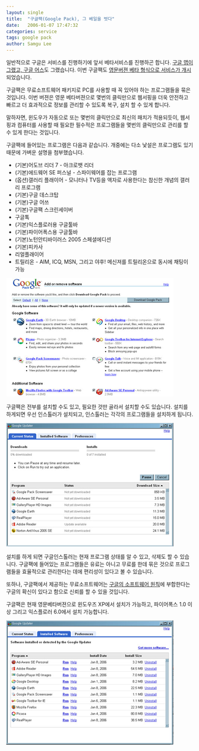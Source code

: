 ```yaml
---
layout: single
title:  "구글팩(Google Pack), 그 베일을 벗다"
date:   2006-01-07 17:47:32
categories: service
tags: google pack
author: Samgu Lee
---
```

일반적으로 구글은 서비스를 진행하기에 앞서 베타서비스를 진행하곤 합니다. [구글 맵이 그랬고, 구글 어스](http://www.palgle.com/index.php/all_korean_google_services/)도 그랬습니다. 이번 구글팩도 [영문버젼 베타 형식으로 서비스가 개시](http://pack.google.com/)되었습니다.

구글팩은 무료소프트웨어 패키지로 PC를 사용할 때 꼭 있어야 하는 프로그램들을 묶은 것입니다. 이번 버젼은 영문 베타버젼으로 몇번의 클릭만으로 웹서핑을 더욱 안전하고 빠르고 더 효과적으로 정보를 관리할 수 있도록 복구, 설치 할 수 있게 합니다.

말하자면, 윈도우가 자동으로 또는 몇번의 클릭만으로 최신의 패치가 적용되듯이, 웹서핑과 컴퓨터를 사용할 때 필요한 필수적은 프로그램들을 몇번의 클릭만으로 관리를 할 수 있게 한다는 것입니다.

구글팩에 들어있는 프로그램은 다음과 같습니다. 개중에는 다소 낯설은 프로그램도 있기 때문에 가벼운 설명을 첨부했습니다.

- (기본)어도브 리더 7 - 아크로뱃 리더
- (기본)에드웨어 SE 퍼스널 - 스파이웨어를 잡는 프로그램
- (옵션)갤러리 플래이어 - 모니터나 TV등을 액자로 사용한다는 참신한 개념의 갤러리 프로그램
- (기본)구글 데스크탑
- (기본)구글 어쓰
- (기본)구글팩 스크린세이버
- 구글톡
- (기본)익스플로러용 구글툴바
- (기본)파이어폭스용 구글툴바
- (기본)노턴안티바이러스 2005 스페셜에디션
- (기본)피카사
- 리얼플래이어
- 트릴리온 - AIM, ICQ, MSN, 그리고 야후! 메신져를 트릴리온으로 동시에 채팅이 가능

![구글팩 첫화면](/assets/google_pack.jpg)

구글팩은 전부를 설치할 수도 있고, 필요한 것만 골라서 설치할 수도 있습니다. 설치를 하게되면 우선 인스톨러가 설치되고, 인스톨러는 각각의 프로그램들을 설치하게 됩니다.

![구글팩 인스톨러](/assets/google_pack_install.jpg)

설치를 하게 되면 구글인스톨러는 현재 프로그램 상태를 알 수 있고, 삭제도 할 수 있습니다. 구글팩에 들어있는 프로그램들은 유료는 아니고 무료를 한데 묶은 것으로 프로그램들을 효율적으로 관리한다는 데에 편리성이 있다고 볼 수 있습니다.

또하나, 구글팩에서 제공하는 무료소프트웨어는 [구글의 소프트웨어 원칙](http://www.google.co.kr/corporate/software_principles.html)에 부합한다는 구글의 확신이 있다고 함으로 신뢰를 할 수 있을 것입니다.

구글팩은 현재 영문베타버젼으로 윈도우즈 XP에서 설치가 가능하고, 파이어폭스 1.0 이상 그리고 익스플로러 6.0에서 설치 가능합니다.

![구글팩 인스톨러 설치 후 화면](/assets/google_pack_installed.jpg)
